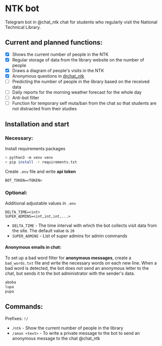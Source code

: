 # NTK bot
Telegram bot in @chat_ntk chat for students who regularly visit the National Technical Library.

## Current and planned functions:
- [x] Shows the current number of people in the NTK
- [x] Regular storage of data from the library website on the number of people
- [x] Draws a diagram of people's visits in the NTK
- [x] Anonymous questions in [@chat_ntk](t.me/chat_ntk)
- [ ] Predicting the number of people in the library based on the received data
- [ ] Daily reports for the morning weather forecast for the whole day
- [ ] Anti-bot filter
- [ ] Function for temporary self muta/ban from the chat so that students are not distracted from their studies

## Installation and start

### Necessary:
Install requirements packages
```sh
> python3 -m venv venv
> pip install -r requirements.txt
```
Create `.env` file and write **api token**
```env
BOT_TOKEN=<TOKEN>
```

### Optional:
Additional adjustable values in `.env`
```env
DELTA_TIME=<int>
SUPER_ADMINS=<int,int,int,...>
```
* `DELTA_TIME` - The time interval with which the bot collects visit data from the site. The default value is `20`
* `SUPER_ADMINS` - List of super admins for admin commands 

#### Anonymous emails in chat:
To set up a bad word filter for **anonymous messages**, create a `bad_words.txt` file and write the necessary words on each new line. When a bad word is detected, the bot does not send an anonymous letter to the chat, but sends it to the bot administrator with the sender's data.

```txt
aboba
lupa
pupa
```

## Commands:
Prefixes: `!/`
- `/ntk` - Show the current number of people in the library
- `/anon <text>` - To write a private message to the bot to send an anonymous message to the chat @chat_ntk